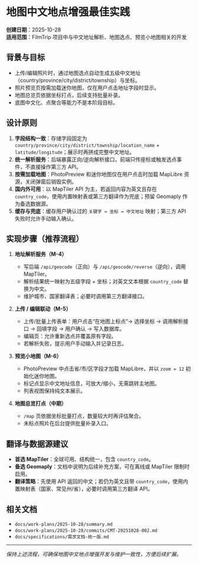 # 地图中文地点增强最佳实践

**创建日期**：2025-10-28  
**适用范围**：FilmTrip 项目中与中文地址解析、地图选点、预览小地图相关的开发

## 背景与目标
- 上传/编辑照片时，通过地图选点自动生成五级中文地址（country/province/city/district/township）与坐标。  
- 照片预览页按需加载迷你地图，仅在用户点击地址字段时显示。  
- 地图总览页依据坐标打点，后续支持批量补录。  
- 底图中文化、点聚合等能力不是本阶段目标。

## 设计原则
1. **字段结构一致**：存储字段固定为 `country/province/city/district/township/location_name` + `latitude/longitude`；展示时再拼成完整中文地址。
2. **统一解析服务**：后端暴露正向/逆向解析接口，前端只传座标或触发选点事件，不直接操作第三方 API。
3. **按需加载地图**：PhotoPreview 和迷你地图仅在用户点击时加载 MapLibre 资源，关闭弹窗后销毁实例。
4. **国内外可用**：以 MapTiler API 为主，若返回内容为英文且存在 `country_code`，使用内置映射表或第三方翻译作为兜底；预留 Geomaply 作为备选数据源。
5. **缓存与兜底**：缓存用户确认过的 `关键字 ↔ 坐标 ↔ 中文地址` 映射；第三方 API 失败时允许手动输入确认。

## 实现步骤（推荐流程）
1. **地址解析服务（M-4）**  
   - 写后端 `/api/geocode`（正向）与 `/api/geocode/reverse`（逆向），调用 MapTiler。  
   - 解析结果统一映射为五级字段 + 坐标；对英文文本根据 `country_code` 替换为中文。  
   - 维护城市、国家翻译表；必要时调用第三方翻译接口。

2. **上传 / 编辑联动（M-5）**  
   - 上传/批量上传表单：用户点击“在地图上标点”→ 选择坐标 → 调用解析接口 → 回填字段 → 用户确认 → 写入数据库。  
   - 编辑页：允许重新选点并覆盖原有字段。  
   - 若解析失败，提示用户手动输入并记录日志。

3. **预览小地图（M-6）**  
   - PhotoPreview 中点击省/市/区字段才加载 MapLibre，并以 `zoom = 12` 初始化迷你地图。  
   - 标记点显示中文地址信息，可放大/缩小，无需跳转主地图。  
   - 列表视图保持纯文本展示。

4. **地图总览打点（中期）**  
   - `/map` 页依据坐标批量打点，数量较大时再评估聚合。  
   - 未标点照片在后台提供批量补录入口。

## 翻译与数据源建议
- **首选 MapTiler**：全球可用、结构统一，包含 `country_code`。  
- **备选 Geomaply**：文档中说明为后续补充方案，可在离线或 MapTiler 限制时启用。  
- **翻译策略**：先使用 API 返回的中文；若仍为英文且带 `country_code`，使用内置映射表（国家、常见州/省），必要时调用第三方翻译 API。

## 相关文档
- `docs/work-plans/2025-10-28/summary.md`
- `docs/work-plans/2025-10-28/commits/CMT-20251028-002.md`
- `docs/specifications/需求文档-统一版.md`

---
*保持上述流程，可确保地图中文地点增强开发与维护一致性，方便后续扩展。*
